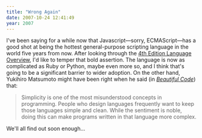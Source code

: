 ```yaml
---
title: "Wrong Again"
date: 2007-10-24 12:41:49
year: 2007
---
```

I've been saying for a while now that Javascript—sorry, ECMAScript—has a good shot at being the hottest general-purpose scripting language in the world five years from now.  After looking through the <a href="http://www.ecmascript.org/es4/spec/overview.pdf">4th Edition Language Overview</a>, I'd like to temper that bold assertion.  The language is now as complicated as Ruby or Python, maybe even more so, and I think that's going to be a significant barrier to wider adoption.  On the other hand, Yukihiro Matsumoto might have been right when he said (in <a href="http://beautifulcode.oreillynet.com/"><em>Beautiful Code</em></a>) that:
<blockquote>Simplicity is one of the most misunderstood concepts in programming.  People who design languages frequently want to keep those languages simple and clean.  While the sentiment is noble, doing this can make programs written in that language more complex.</blockquote>
We'll all find out soon enough…
